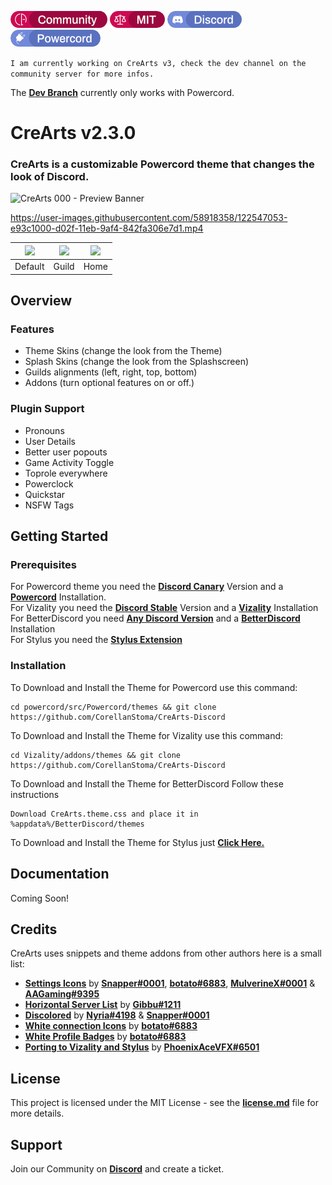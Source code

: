 [![Community](https://raw.githubusercontent.com/CorellanStoma/CorellanStoma/master/shields/community.png)](https://discord.gg/8W8E39Z)
[![License](https://raw.githubusercontent.com/CorellanStoma/CorellanStoma/master/shields/license.png)](https://github.com/CorellanStoma/CreArts/blob/master/license.md)
[![Discord](https://raw.githubusercontent.com/CorellanStoma/CorellanStoma/master/shields/discord.png)](https://discord.com/)
[![Powercord](https://raw.githubusercontent.com/CorellanStoma/CorellanStoma/master/shields/powercord.png)](https://powercord.dev/)

``
I am currently working on CreArts v3, check the dev channel on the community server for more infos.
``

The [**Dev Branch**](https://github.com/CorellanStoma/CreArts-Discord/tree/dev) currently only works with Powercord.


# CreArts v2.3.0
### CreArts is a customizable Powercord theme that changes the look of Discord.

![CreArts 000 - Preview Banner](https://user-images.githubusercontent.com/58918358/125176488-0d74b200-e1d4-11eb-845a-b8ee0e794631.png)

https://user-images.githubusercontent.com/58918358/122547053-e93c1000-d02f-11eb-9af4-842fa306e7d1.mp4

| <img src="https://user-images.githubusercontent.com/58918358/122546250-0fad7b80-d02f-11eb-9b92-df4268d5fc98.png" width="600"> | <img src="https://user-images.githubusercontent.com/58918358/122546272-14722f80-d02f-11eb-9025-f6f351d24fbe.png" width="600"> | <img src="https://user-images.githubusercontent.com/58918358/122546285-16d48980-d02f-11eb-86a7-0eee638561d3.png" width="600"> |
|------------|-------------|-------------|
| Default | Guild | Home |

## Overview

### Features
* Theme Skins (change the look from the Theme)
* Splash Skins (change the look from the Splashscreen)
* Guilds alignments (left, right, top, bottom)
* Addons (turn optional features on or off.)

### Plugin Support
* Pronouns
* User Details
* Better user popouts
* Game Activity Toggle
* Toprole everywhere
* Powerclock
* Quickstar
* NSFW Tags


## Getting Started

### Prerequisites

For Powercord theme you need the [**Discord Canary**](https://discordia.me/en/canary) Version and a [**Powercord**](https://powercord.dev/installation) Installation.  
For Vizality you need the [**Discord Stable**](https://discordia.me/en/stable) Version and a [**Vizality**](https://vizality.com) Installation  
For BetterDiscord you need [**Any Discord Version**](https://discordia.me/en/stable) and a [**BetterDiscord**](https://betterdiscord.app) Installation  
For Stylus you need the [**Stylus Extension**](https://github.com/openstyles/stylus)

### Installation

To Download and Install the Theme for Powercord use this command:

```
cd powercord/src/Powercord/themes && git clone https://github.com/CorellanStoma/CreArts-Discord
```
To Download and Install the Theme for Vizality use this command:

```
cd Vizality/addons/themes && git clone https://github.com/CorellanStoma/CreArts-Discord
```
To Download and Install the Theme for BetterDiscord Follow these instructions

```
Download CreArts.theme.css and place it in %appdata%/BetterDiscord/themes
```
To Download and Install the Theme for Stylus just [**Click Here.**](https://raw.githubusercontent.com/PhoenixAceVFX/CreArts-Discord/master/crearts.user.css)




## Documentation
Coming Soon!

## Credits

CreArts uses snippets and theme addons from other authors here is a small list:

* [**Settings Icons**](https://github.com/snappercord/Settings-Icons) by [**Snapper#0001**](https://github.com/Snapperito), [**botato#6883**](https://github.com/botatooo), [**MulverineX#0001**](https://github.com/MulverineX) & [**AAGaming#9395**](https://github.com/AAGaming00)
* [**Horizontal Server List**](https://github.com/DiscordStyles/HorizontalServerList) by [**Gibbu#1211**](https://github.com/Gibbu)
* [**Discolored**](https://github.com/NYRI4/Discolored) by [**Nyria#4198**](https://github.com/NYRI4) & [**Snapper#0001**](https://github.com/Snapperito)
* [**White connection Icons**](https://github.com/botatooo/css-snippets/tree/master/white-connection-icons) by [**botato#6883**](https://github.com/botatooo)
* [**White Profile Badges**](https://github.com/botatooo/css-snippets/tree/master/white-badges) by [**botato#6883**](https://github.com/botatooo)
* [**Porting to Vizality and Stylus**](https://github.com/PhoenixAceVFX/CreArts-Discord) by [**PhoenixAceVFX#6501**](https://github.com/PhoenixAceVFX)

## License

This project is licensed under the MIT License - see the [**license.md**](https://raw.githubusercontent.com/CorellanStoma/CreArts/master/license.md) file for more details.


## Support

Join our Community on [**Discord**](https://discord.gg/8W8E39Z) and create a ticket.
